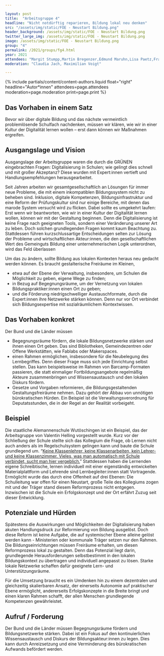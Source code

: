 ```yaml
---

layout: post
title:  "Arbeitsgruppe 4"
headline: "Nicht notdürftig reparieren, Bildung lokal neu denken"
src: "/assets/img/static/FOE - Neustart Bildung.png"
header_background: /assets/img/static/FOE - Neustart Bildung.png
twitter_large_img: /assets/img/static/FOE - Neustart Bildung.png
image: /assets/img/static/FOE - Neustart Bildung.png
group: "4"
permalink: /2021/groups/fg4.html
year: 2021
attendees: "Margit Stumpp,Martin Bregenzer,Edmund Maruhn,Lisa Paetz,Franziska Baum,Benjamin Eugster,Gottfried Wolmeringer"
moderation: "Claudia Jach, Maximilian Voigt"

---
```


{% include partials/content/content-authors.liquid float="right" headline="Autor*innen" attendees=page.attendees moderation=page.moderation print=page.print %}

## Das Vorhaben in einem Satz

Bevor wir über digitale Bildung und das nächste vermeintlich problemlösende Schulfach nachdenken, müssen wir klären, wie wir in einer Kultur der Digitalität lernen wollen – erst dann können wir Maßnahmen ergreifen.


## Ausgangslage und Vision

Ausgangslage der Arbeitsgruppe waren die durch die GRÜNEN eingebrachten Fragen: Digitalisierung in Schulen; wie gelingt dies schnell und mit großer Akzeptanz? Diese wurden mit Expert:innen vertieft und Handlungsempfehlungen herausgearbeitet.

Seit Jahren arbeiten wir gesamtgesellschaftlich an Lösungen für immer neue Probleme, die mit einem inkompatiblen Bildungssystem nicht zu beheben sind. Inklusion, digitale Kompetenzen, Bildungsinfrastruktur und eine Reform der Prüfungskultur sind nur einige Bereiche, mit denen das marode System versucht wird zu flicken. Dabei sollte es umgekehrt laufen: Erst wenn wir beantworten, wie wir in einer Kultur der Digitalität lernen wollen, können wir mit der Gestaltung beginnen. Denn die Digitalisierung ist keine Frage nach geeigneten Tools, sondern einer Veränderung unserer Art zu leben. Doch solchen grundlegenden Fragen kommt kaum Beachtung zu. Stattdessen führen kurzschlussartige Entscheidungen selten zur Lösung der Probleme und wirtschaftlichen Akteur:innen, die den gesellschaftlichen Wert des Gemeinguts Bildung einer unternehmerischen Logik unterordnen, wird das Feld überlassen

Um das zu ändern, sollte Bildung aus lokalen Kontexten heraus neu gedacht werden können. Es braucht gestalterische Freiräume im Kleinen,

* etwa auf der Ebene der Verwaltung, insbesondere, um Schulen die Möglichkeit zu geben, eigene Wege zu finden;
* in Bezug auf Begegnungsräume, um der Vernetzung von lokalen Bildungspraktiker:innen einen Ort zu geben;
* und die Förderung niedrigschwelliger Austauschformate, durch die Expert:innen ihre Netzwerke stärken können. Denn nur vor Ort verbindet sich Bildungsexpertise mit sozialräumlichem Kontextwissen.


## Das Vorhaben konkret

Der Bund und die Länder müssen
* Begegnungsräume fördern, die lokale Bildungsnetzwerke stärken und ihnen einen Ort geben. Das sind Bibliotheken, Gemeindezentren oder Offene Werkstätten, wie Fablabs oder Makerspaces.
* einen Rahmen ermöglichen, insbesondere für die Neubelegung des Lernbegriffes. Denn dieser Frage muss sich jede Einrichtung selbst stellen. Das kann beispielsweise im Rahmen von Barcamp-Formaten passieren, die statt einmaliger Fortbildungsangebote regelmäßig Akteure zusammenbringen und Wissensaustausch und den lokalen Diskurs fördern.
* Gesetze und Vorgaben reformieren, die Bildungsgestaltenden Gestaltungsfreiräume nehmen. Dazu gehört der Abbau von unnötigen bürokratischen Hürden. Ein Beispiel ist die Verwaltungsverordnung für Deputatsstunden, die in der Regel an der Realität vorbeigeht.


## Beispiel

Die staatliche Alemannenschule Wutöschingen ist ein Beispiel, das der Arbeitsgruppe von Valentin Helling vorgestellt wurde. Kurz vor der Schließung der Schule stellte sich das Kollegium die Frage, ob Lernen nicht auch anders als im Regelschulsystem gelingen kann und baute die Schule grundlegend um. “[Keine Klassenlehrer, keine Klassenarbeiten, kein Lehrer- und keine Klassenzimmer. Vieles, was man automatisch mit Schule verbindet, sucht man hier vergeblich.](https://www.brandeins.de/magazine/brand-eins-wirtschaftsmagazin/2020/eigensinn/alemannenschule-wutoeschingen-schule-machen)” Stattdessen haben die Lernenden eigene Schreibtische, lernen individuell mit einer eigenständig entwickelten Materialplattform und Lehrende sind Lernbegleiter:innen statt Vortragende. Ermöglicht wurde das durch eine Offenheit auf drei Ebenen: Die Schulleitung war offen für einen Neustart, große Teile des Kollegiums zogen mit und der Träger stand diesem Reformprozess nicht entgegen. Inzwischen ist die Schule ein Erfolgskonzept und der Ort erfährt Zuzug seit dieser Entwicklung.


## Potenziale und Hürden

Spätestens die Auswirkungen und Möglichkeiten der Digitalisierung haben akuten Handlungsdruck zur Reformierung von Bildung ausgelöst. Doch diese Reform ist keine Aufgabe, die auf systemischer Ebene alleine gelöst werden kann - Ministerien oder kommunale Träger setzen nur den Rahmen. Die Bildungseinrichtungen müssen Freiräume erhalten, um diesen Reformprozess lokal zu gestalten. Denn das Potenzial liegt darin, grundlegende Herausforderungen selbstbestimmt in den lokalen Bildungskontext zu übertragen und individuell angepasst zu lösen. Starke lokale Netzwerke schaffen dafür geeignete Lern- und Unterstützungsräume.

Für die Umsetzung braucht es ein Umdenken hin zu einem dezentralen und gleichzeitig skalierbaren Ansatz, der einerseits Autonomie auf praktischer Ebene ermöglicht, andererseits Erfolgskonzepte in die Breite bringt und einen klaren Rahmen schafft, der allen Menschen grundlegende Kompetenzen gewährleistet.

## Aufruf / Forderung

Der Bund und die Länder müssen Begegnungsräume fördern und Bildungsnetzwerke stärken. Dabei ist ein Fokus auf den kontinuierlichen Wissensaustausch und Diskurs der Bildungsakteur:innen zu legen. Dies kann durch Anreizsetzung und eine Verminderung des bürokratischen Aufwands befördert werden. 
